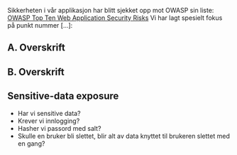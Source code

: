 Sikkerheten i vår applikasjon har blitt sjekket opp mot OWASP sin liste: [OWASP Top Ten Web Application Security Risks](https://owasp.org/www-project-top-ten/)
Vi har lagt spesielt fokus på punkt nummer [...]:

## A. Overskrift

## B. Overskrift

## Sensitive-data exposure

- Har vi sensitive data?
- Krever vi innlogging?
- Hasher vi passord med salt?
- Skulle en bruker bli slettet, blir alt av data knyttet til brukeren slettet med en gang?